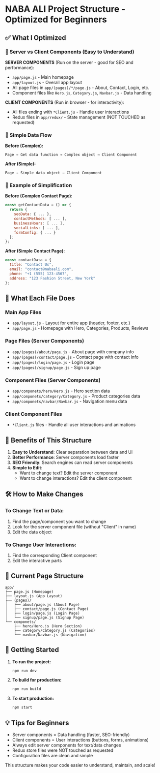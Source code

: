 # NABA ALI Project Structure - Optimized for Beginners

## ✅ What I Optimized

### 📁 Server vs Client Components (Easy to Understand)

**SERVER COMPONENTS** (Run on the server - good for SEO and performance):
- `app/page.js` - Main homepage
- `app/layout.js` - Overall app layout
- All page files in `app/(pages)/*/page.js` - About, Contact, Login, etc.
- Component files like `Hero.js`, `Category.js`, `Navbar.js` - Data handling

**CLIENT COMPONENTS** (Run in browser - for interactivity):
- All files ending with `*Client.js` - Handle user interactions
- Redux files in `app/redux/` - State management (NOT TOUCHED as requested)

### 🎯 Simple Data Flow

**Before (Complex):**
```
Page → Get data function → Complex object → Client Component
```

**After (Simple):**
```
Page → Simple data object → Client Component
```

### 📝 Example of Simplification

**Before (Complex Contact Page):**
```javascript
const getContactData = () => {
  return {
    seoData: { ... },
    contactMethods: [ ... ],
    businessHours: [ ... ],
    socialLinks: [ ... ],
    formConfig: { ... }
  };
};
```

**After (Simple Contact Page):**
```javascript
const contactData = {
  title: "Contact Us",
  email: "contact@nabaali.com",
  phone: "+1 (555) 123-4567",
  address: "123 Fashion Street, New York"
};
```

## 🔧 What Each File Does

### Main App Files
- `app/layout.js` - Layout for entire app (header, footer, etc.)
- `app/page.js` - Homepage with Hero, Categories, Products, Reviews

### Page Files (Server Components)
- `app/(pages)/about/page.js` - About page with company info
- `app/(pages)/contact/page.js` - Contact page with contact info
- `app/(pages)/login/page.js` - Login page
- `app/(pages)/signup/page.js` - Sign up page

### Component Files (Server Components)
- `app/componets/hero/Hero.js` - Hero section data
- `app/componets/category/Category.js` - Product categories data
- `app/componets/navbar/Navbar.js` - Navigation menu data

### Client Component Files
- `*Client.js` files - Handle all user interactions and animations

## 🎨 Benefits of This Structure

1. **Easy to Understand**: Clear separation between data and UI
2. **Better Performance**: Server components load faster
3. **SEO Friendly**: Search engines can read server components
4. **Simple to Edit**: 
   - Want to change text? Edit the server component
   - Want to change interactions? Edit the client component

## 🛠 How to Make Changes

### To Change Text or Data:
1. Find the page/component you want to change
2. Look for the server component file (without "Client" in name)
3. Edit the data object

### To Change User Interactions:
1. Find the corresponding Client component
2. Edit the interactive parts

## 📱 Current Page Structure

```
app/
├── page.js (Homepage)
├── layout.js (App Layout)
├── (pages)/
│   ├── about/page.js (About Page)
│   ├── contact/page.js (Contact Page)
│   ├── login/page.js (Login Page)
│   └── signup/page.js (Signup Page)
└── componets/
    ├── hero/Hero.js (Hero Section)
    ├── category/Category.js (Categories)
    └── navbar/Navbar.js (Navigation)
```

## 🚀 Getting Started

1. **To run the project:**
   ```bash
   npm run dev
   ```

2. **To build for production:**
   ```bash
   npm run build
   ```

3. **To start production:**
   ```bash
   npm start
   ```

## 💡 Tips for Beginners

- Server components = Data handling (faster, SEO-friendly)
- Client components = User interactions (buttons, forms, animations)
- Always edit server components for text/data changes
- Redux store files were NOT touched as requested
- Configuration files are clean and simple

This structure makes your code easier to understand, maintain, and scale!